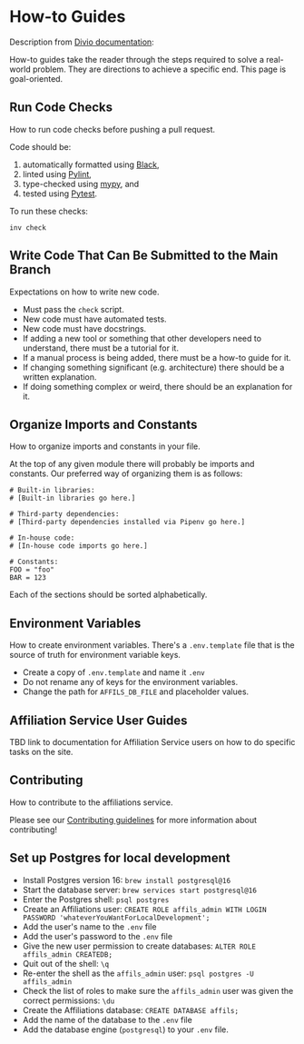 # How-to Guides

Description from
[Divio documentation](https://docs.divio.com/documentation-system/how-to-guides/):

How-to guides take the reader through the steps required to solve a real-world
problem. They are directions to achieve a specific end. This page is
goal-oriented.

## Run Code Checks

How to run code checks before pushing a pull request.

Code should be:

1. automatically formatted using [Black](https://github.com/psf/black),
2. linted using [Pylint](https://github.com/pylint-dev/pylint),
3. type-checked using [mypy](https://mypy-lang.org/), and
4. tested using [Pytest](https://github.com/pytest-dev/pytest/).

To run these checks:

```
inv check
```

## Write Code That Can Be Submitted to the Main Branch

Expectations on how to write new code.

- Must pass the `check` script.
- New code must have automated tests.
- New code must have docstrings.
- If adding a new tool or something that other developers need to understand,
  there must be a tutorial for it.
- If a manual process is being added, there must be a how-to guide for it.
- If changing something significant (e.g. architecture) there should be a
  written explanation.
- If doing something complex or weird, there should be an explanation for it.

## Organize Imports and Constants

How to organize imports and constants in your file.

At the top of any given module there will probably be imports and constants. Our
preferred way of organizing them is as follows:

```
# Built-in libraries:
# [Built-in libraries go here.]

# Third-party dependencies:
# [Third-party dependencies installed via Pipenv go here.]

# In-house code:
# [In-house code imports go here.]

# Constants:
FOO = "foo"
BAR = 123
```

Each of the sections should be sorted alphabetically.

## Environment Variables

How to create environment variables. There's a `.env.template` file that is the
source of truth for environment variable keys.

- Create a copy of `.env.template` and name it `.env`
- Do not rename any of keys for the environment variables.
- Change the path for `AFFILS_DB_FILE` and placeholder values.

## Affiliation Service User Guides

TBD link to documentation for Affiliation Service users on how to do specific
tasks on the site.

## Contributing

How to contribute to the affiliations service.

Please see our [Contributing guidelines](./CONTRIBUTING.md) for more information
about contributing!

## Set up Postgres for local development

- Install Postgres version 16: `brew install postgresql@16`
- Start the database server: `brew services start postgresql@16`
- Enter the Postgres shell: `psql postgres`
- Create an Affiliations user:
  `CREATE ROLE affils_admin WITH LOGIN PASSWORD 'whateverYouWantForLocalDevelopment';`
- Add the user's name to the `.env` file
- Add the user's password to the `.env` file
- Give the new user permission to create databases:
  `ALTER ROLE affils_admin CREATEDB;`
- Quit out of the shell: `\q`
- Re-enter the shell as the `affils_admin` user: `psql postgres -U affils_admin`
- Check the list of roles to make sure the `affils_admin` user was given the
  correct permissions: `\du`
- Create the Affiliations database: `CREATE DATABASE affils;`
- Add the name of the database to the `.env` file
- Add the database engine (`postgresql`) to your `.env` file.
